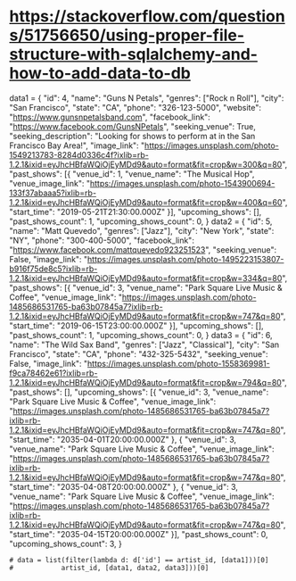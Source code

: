# https://stackoverflow.com/questions/51756650/using-proper-file-structure-with-sqlalchemy-and-how-to-add-data-to-db

data1 = {
    "id": 4,
    "name": "Guns N Petals",
    "genres": ["Rock n Roll"],
    "city": "San Francisco",
    "state": "CA",
    "phone": "326-123-5000",
    "website": "https://www.gunsnpetalsband.com",
    "facebook_link": "https://www.facebook.com/GunsNPetals",
    "seeking_venue": True,
    "seeking_description": "Looking for shows to perform at in the San Francisco Bay Area!",
    "image_link": "https://images.unsplash.com/photo-1549213783-8284d0336c4f?ixlib=rb-1.2.1&ixid=eyJhcHBfaWQiOjEyMDd9&auto=format&fit=crop&w=300&q=80",
    "past_shows": [{
            "venue_id": 1,
            "venue_name": "The Musical Hop",
            "venue_image_link": "https://images.unsplash.com/photo-1543900694-133f37abaaa5?ixlib=rb-1.2.1&ixid=eyJhcHBfaWQiOjEyMDd9&auto=format&fit=crop&w=400&q=60",
            "start_time": "2019-05-21T21:30:00.000Z"
    }],
    "upcoming_shows": [],
    "past_shows_count": 1,
    "upcoming_shows_count": 0,
}
data2 = {
    "id": 5,
    "name": "Matt Quevedo",
    "genres": ["Jazz"],
    "city": "New York",
    "state": "NY",
    "phone": "300-400-5000",
    "facebook_link": "https://www.facebook.com/mattquevedo923251523",
    "seeking_venue": False,
    "image_link": "https://images.unsplash.com/photo-1495223153807-b916f75de8c5?ixlib=rb-1.2.1&ixid=eyJhcHBfaWQiOjEyMDd9&auto=format&fit=crop&w=334&q=80",
    "past_shows": [{
            "venue_id": 3,
            "venue_name": "Park Square Live Music & Coffee",
            "venue_image_link": "https://images.unsplash.com/photo-1485686531765-ba63b07845a7?ixlib=rb-1.2.1&ixid=eyJhcHBfaWQiOjEyMDd9&auto=format&fit=crop&w=747&q=80",
            "start_time": "2019-06-15T23:00:00.000Z"
    }],
    "upcoming_shows": [],
    "past_shows_count": 1,
    "upcoming_shows_count": 0,
}
data3 = {
    "id": 6,
    "name": "The Wild Sax Band",
    "genres": ["Jazz", "Classical"],
    "city": "San Francisco",
    "state": "CA",
    "phone": "432-325-5432",
    "seeking_venue": False,
    "image_link": "https://images.unsplash.com/photo-1558369981-f9ca78462e61?ixlib=rb-1.2.1&ixid=eyJhcHBfaWQiOjEyMDd9&auto=format&fit=crop&w=794&q=80",
    "past_shows": [],
    "upcoming_shows": [{
            "venue_id": 3,
            "venue_name": "Park Square Live Music & Coffee",
            "venue_image_link": "https://images.unsplash.com/photo-1485686531765-ba63b07845a7?ixlib=rb-1.2.1&ixid=eyJhcHBfaWQiOjEyMDd9&auto=format&fit=crop&w=747&q=80",
            "start_time": "2035-04-01T20:00:00.000Z"
    }, {
        "venue_id": 3,
        "venue_name": "Park Square Live Music & Coffee",
        "venue_image_link": "https://images.unsplash.com/photo-1485686531765-ba63b07845a7?ixlib=rb-1.2.1&ixid=eyJhcHBfaWQiOjEyMDd9&auto=format&fit=crop&w=747&q=80",
        "start_time": "2035-04-08T20:00:00.000Z"
    }, {
        "venue_id": 3,
        "venue_name": "Park Square Live Music & Coffee",
        "venue_image_link": "https://images.unsplash.com/photo-1485686531765-ba63b07845a7?ixlib=rb-1.2.1&ixid=eyJhcHBfaWQiOjEyMDd9&auto=format&fit=crop&w=747&q=80",
        "start_time": "2035-04-15T20:00:00.000Z"
    }],
    "past_shows_count": 0,
    "upcoming_shows_count": 3,
}


    # data = list(filter(lambda d: d['id'] == artist_id, [data1]))[0]
    #            artist_id, [data1, data2, data3]))[0]
